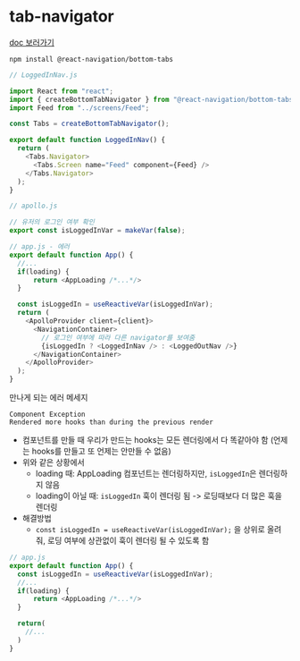 # tab-navigator

[doc 보러가기](https://reactnavigation.org/docs/tab-based-navigation/)

```
npm install @react-navigation/bottom-tabs
```

```js
// LoggedInNav.js

import React from "react";
import { createBottomTabNavigator } from "@react-navigation/bottom-tabs";
import Feed from "../screens/Feed";

const Tabs = createBottomTabNavigator();

export default function LoggedInNav() {
  return (
    <Tabs.Navigator>
      <Tabs.Screen name="Feed" component={Feed} />
    </Tabs.Navigator>
  );
}
```

```js
// apollo.js

// 유저의 로그인 여부 확인
export const isLoggedInVar = makeVar(false);
```

```js
// app.js - 에러
export default function App() {
  //...
  if(loading) {
      return <AppLoading /*...*/>
  }

  const isLoggedIn = useReactiveVar(isLoggedInVar);
  return (
    <ApolloProvider client={client}>
      <NavigationContainer>
        // 로그인 여부에 따라 다른 navigator를 보여줌
        {isLoggedIn ? <LoggedInNav /> : <LoggedOutNav />}
      </NavigationContainer>
    </ApolloProvider>
  );
}
```

만나게 되는 에러 메세지

```
Component Exception
Rendered more hooks than during the previous render
```

- 컴포넌트를 만들 때 우리가 만드는 hooks는 모든 렌더링에서 다 똑같아야 함 (언제는 hooks를 만들고 또 언제는 안만들 수 없음)
- 위와 같은 상황에서
  - loading 때: AppLoading 컴포넌트는 렌더링하지만, `isLoggedIn`은 렌더링하지 않음
  - loading이 아닐 때: `isLoggedIn` 훅이 렌더링 됨 -> 로딩때보다 더 많은 훅을 렌더링
- 해결방법
  - `const isLoggedIn = useReactiveVar(isLoggedInVar);` 을 상위로 올려줘, 로딩 여부에 상관없이 훅이 렌더링 될 수 있도록 함

```js
// app.js
export default function App() {
  const isLoggedIn = useReactiveVar(isLoggedInVar);
  //...
  if(loading) {
      return <AppLoading /*...*/>
  }

  return(
    //...
  )
}
```
